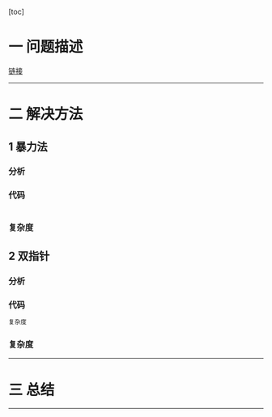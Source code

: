 [toc]

# 一 问题描述

[链接]()

---

# 二 解决方法

## 1 暴力法
### 分析

### 代码

```cpp

```

### 复杂度

## 2 双指针

### 分析

### 代码

```cpp
复杂度
```

### 复杂度


---

# 三 总结



---
